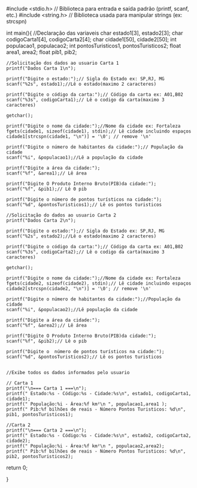 #include <stdio.h> // Biblioteca para entrada e saída padrão (printf, scanf, etc.)
#include <string.h> // Biblioteca usada para manipular strings (ex: strcspn)

int main(){
    //Declaração das variaveis
    char estado1[3], estado2[3];
    char codigoCarta1[4], codigoCarta2[4];
    char cidade1[50], cidade2[50];
    int populacao1, populacao2;
    int pontosTuristicos1, pontosTuristicos2;
    float area1, area2;
    float pib1, pib2;

    //Solicitação dos dados ao usuario Carta 1
    printf("Dados Carta 1\n");
    
    printf("Digite o estado:");// Sigla do Estado ex: SP,RJ, MG
    scanf("%2s", estado1);//Lê o estado(maximo 2 caracteres)

    printf("Digite o código da carta:");// Código da carta ex: A01,B02
    scanf("%3s", codigoCarta1);// Lê o codigo da carta(maximo 3 caracteres)

    getchar();

    printf("Digite o nome da cidade:");//Nome da cidade ex: Fortaleza
    fgets(cidade1, sizeof(cidade1), stdin);// Lê cidade incluindo espaços
    cidade1[strcspn(cidade1, "\n")] = '\0'; // remove '\n'
   
    printf("Digite o número de habitantes da cidade:");// População da cidade
    scanf("%i", &populacao1);//Lê a população da cidade

    printf("Digite a área da cidade:");
    scanf("%f", &area1);// Lê área

    printf("Digite O Produto Interno Bruto(PIB)da cidade:");
    scanf("%f", &pib1);// Lê 0 pib

    printf("Digite o número de pontos turísticos na cidade:");
    scanf("%d", &pontosTuristicos1);// Lê os pontos turisticos

    //Solicitação do dados ao usuario Carta 2
    printf("Dados Carta 2\n");

    printf("Digite o estado:");// Sigla do Estado ex: SP,RJ, MG
    scanf("%2s", estado2);//Lê o estado(maximo 2 caracteres)

    printf("Digite o código da carta:");// Código da carta ex: A01,B02
    scanf("%3s", codigoCarta2);// Lê o codigo da carta(maximo 3 caracteres)

    getchar();

    printf("Digite o nome da cidade:");//Nome da cidade ex: Fortaleza
    fgets(cidade2, sizeof(cidade2), stdin);// Lê cidade incluindo espaços
    cidade2[strcspn(cidade2, "\n")] = '\0'; // remove '\n'

    printf("Digite o número de habitantes da cidade:");//População da cidade
    scanf("%i", &populacao2);//Lê população da cidade

    printf("Digite a área da cidade:");
    scanf("%f", &area2);// Lê área

    printf("Digite O Produto Interno Bruto(PIB)da cidade:");
    scanf("%f", &pib2);// Lê o pib

    printf("Digite o  número de pontos turísticos na cidade:");
    scanf("%d", &pontosTuristicos2);// Lê os pontos turisticos

    
    //Exibe todos os dados informados pelo usuario
    
    // Carta 1
    printf("\n=== Carta 1 ===\n");
    printf(" Estado:%s - Código:%s - Cidade:%s\n", estado1, codigoCarta1, cidade1);
    printf(" População:%i - Área:%f km²\n ", populacao1,area1 );
    printf(" Pib:%f bilhões de reais - Número Pontos Turisticos: %d\n", pib1, pontosTuristicos1);

    //Carta 2
    printf("\n=== Carta 2 ===\n");
    printf(" Estado:%s - Código:%s - Cidade:%s\n", estado2, codigoCarta2, cidade2);
    printf(" População:%i - Área:%f km²\n ", populacao2,area2);
    printf(" Pib:%f bilhões de reais - Número Pontos Turisticos: %d\n", pib2, pontosTuristicos2);

return 0;

}
